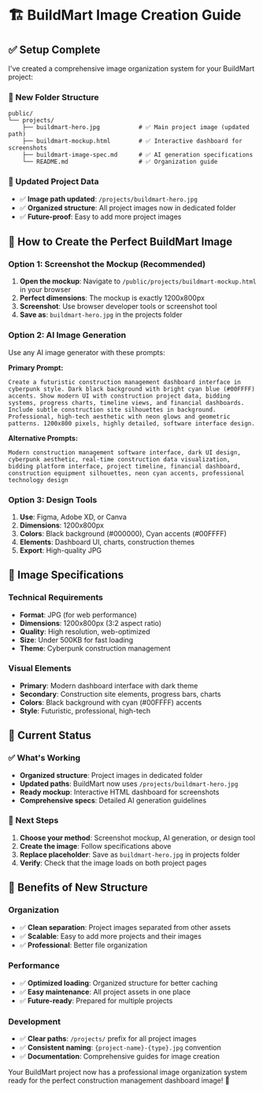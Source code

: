 # 🏗️ BuildMart Image Creation Guide

## ✅ Setup Complete

I've created a comprehensive image organization system for your BuildMart project:

### 📁 New Folder Structure
```
public/
└── projects/
    ├── buildmart-hero.jpg           # ✅ Main project image (updated path)
    ├── buildmart-mockup.html        # ✅ Interactive dashboard for screenshots
    ├── buildmart-image-spec.md      # ✅ AI generation specifications
    └── README.md                    # ✅ Organization guide
```

### 🎯 Updated Project Data
- ✅ **Image path updated**: `/projects/buildmart-hero.jpg`
- ✅ **Organized structure**: All project images now in dedicated folder
- ✅ **Future-proof**: Easy to add more project images

## 🚀 How to Create the Perfect BuildMart Image

### Option 1: Screenshot the Mockup (Recommended)
1. **Open the mockup**: Navigate to `/public/projects/buildmart-mockup.html` in your browser
2. **Perfect dimensions**: The mockup is exactly 1200x800px
3. **Screenshot**: Use browser developer tools or screenshot tool
4. **Save as**: `buildmart-hero.jpg` in the projects folder

### Option 2: AI Image Generation
Use any AI image generator with these prompts:

**Primary Prompt:**
```
Create a futuristic construction management dashboard interface in cyberpunk style. Dark black background with bright cyan blue (#00FFFF) accents. Show modern UI with construction project data, bidding systems, progress charts, timeline views, and financial dashboards. Include subtle construction site silhouettes in background. Professional, high-tech aesthetic with neon glows and geometric patterns. 1200x800 pixels, highly detailed, software interface design.
```

**Alternative Prompts:**
```
Modern construction management software interface, dark UI design, cyberpunk aesthetic, real-time construction data visualization, bidding platform interface, project timeline, financial dashboard, construction equipment silhouettes, neon cyan accents, professional technology design
```

### Option 3: Design Tools
1. **Use**: Figma, Adobe XD, or Canva
2. **Dimensions**: 1200x800px
3. **Colors**: Black background (#000000), Cyan accents (#00FFFF)
4. **Elements**: Dashboard UI, charts, construction themes
5. **Export**: High-quality JPG

## 🎨 Image Specifications

### Technical Requirements
- **Format**: JPG (for web performance)
- **Dimensions**: 1200x800px (3:2 aspect ratio)
- **Quality**: High resolution, web-optimized
- **Size**: Under 500KB for fast loading
- **Theme**: Cyberpunk construction management

### Visual Elements
- **Primary**: Modern dashboard interface with dark theme
- **Secondary**: Construction site elements, progress bars, charts
- **Colors**: Black background with cyan (#00FFFF) accents
- **Style**: Futuristic, professional, high-tech

## 📱 Current Status

### ✅ What's Working
- **Organized structure**: Project images in dedicated folder
- **Updated paths**: BuildMart now uses `/projects/buildmart-hero.jpg`
- **Ready mockup**: Interactive HTML dashboard for screenshots
- **Comprehensive specs**: Detailed AI generation guidelines

### 🔄 Next Steps
1. **Choose your method**: Screenshot mockup, AI generation, or design tool
2. **Create the image**: Follow specifications above
3. **Replace placeholder**: Save as `buildmart-hero.jpg` in projects folder
4. **Verify**: Check that the image loads on both project pages

## 🎯 Benefits of New Structure

### Organization
- ✅ **Clean separation**: Project images separated from other assets
- ✅ **Scalable**: Easy to add more projects and their images
- ✅ **Professional**: Better file organization

### Performance
- ✅ **Optimized loading**: Organized structure for better caching
- ✅ **Easy maintenance**: All project assets in one place
- ✅ **Future-ready**: Prepared for multiple projects

### Development
- ✅ **Clear paths**: `/projects/` prefix for all project images
- ✅ **Consistent naming**: `{project-name}-{type}.jpg` convention
- ✅ **Documentation**: Comprehensive guides for image creation

Your BuildMart project now has a professional image organization system ready for the perfect construction management dashboard image! 🚀